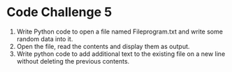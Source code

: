 # Code Challenge 5

1. Write Python code to open a file named Fileprogram.txt and write some random data into it.
2. Open the file, read the contents and display them as output.
3. Write python code to add additional text to the existing file on a new line without deleting the previous contents.